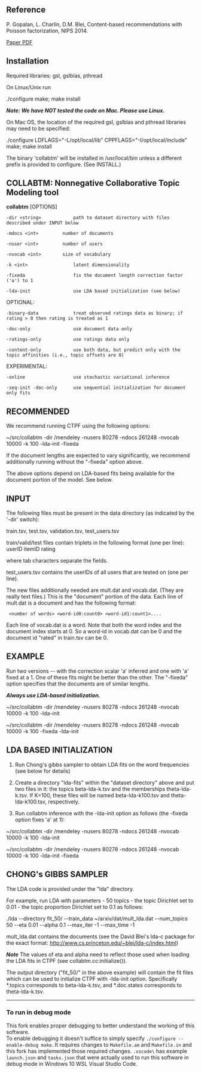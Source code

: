 Reference
---------
P. Gopalan, L. Charlin, D.M. Blei, Content-based recommendations with Poisson factorization, NIPS 2014.

[Paper PDF](https://papers.nips.cc/paper/5360-content-based-recommendations-with-poisson-factorization.pdf)


Installation
------------

Required libraries: gsl, gslblas, pthread

On Linux/Unix run

 ./configure
 make; make install

***Note: We have NOT tested the code on Mac. Please use Linux.***

On Mac OS, the location of the required gsl, gslblas and pthread
libraries may need to be specified:

 ./configure LDFLAGS="-L/opt/local/lib" CPPFLAGS="-I/opt/local/include"
 make; make install

The binary 'collabtm' will be installed in /usr/local/bin unless a
different prefix is provided to configure. (See INSTALL.)

COLLABTM: Nonnegative Collaborative Topic Modeling tool
--------------------------------------------------------

**collabtm** [OPTIONS]

    -dir <string>            path to dataset directory with files described under INPUT below
 
    -mdocs <int>	     number of documents

    -nuser <int>	     number of users

    -nvocab <int>	     size of vocabulary
    	    
    -k <int>                 latent dimensionality

    -fixeda                  fix the document length correction factor ('a') to 1
    
    -lda-init                use LDA based initialization (see below)
    
OPTIONAL:    

    -binary-data             treat observed ratings data as binary; if rating > 0 then rating is treated as 1

    -doc-only                use document data only

    -ratings-only            use ratings data only
    
    -content-only            use both data, but predict only with the topic affinities (i.e., topic offsets are 0)

EXPERIMENTAL:

    -online                  use stochastic variational inference
    
    -seq-init -doc-only	     use sequential initialization for document only fits
    
    
    
RECOMMENDED
-----------

We recommend running CTPF using the following options:

~/src/collabtm -dir <path-to>/mendeley -nusers 80278 -ndocs 261248 -nvocab 10000 -k 100 -lda-init -fixeda

If the document lengths are expected to vary significantly, we recommend additionally running without the "-fixeda" option above.

The above options depend on LDA-based fits being available for the document portion of the model. See below.

INPUT 
-----

The following files must be present in the data directory (as indicated by the
'-dir' switch): 

train.tsv, test.tsv, validation.tsv, test_users.tsv

train/valid/test files contain triplets in the following format (one per line): 
userID itemID rating

where tab characters separate the fields. 

test_users.tsv contains the userIDs of all users that are tested on (one per
line). 

The new files additionally needed are mult.dat and vocab.dat.  (They are really text files.) This is the "document" portion of the data. Each line of mult.dat is a document and has the following format:

     <number of words> <word-id0:count0> <word-id1:count1>....

Each line of vocab.dat is a word. Note that both the word index and the document index starts at 0. So a word-id in vocab.dat can be 0 and the document id "rated" in train.tsv can be 0.

EXAMPLE
-------

Run two versions -- with the correction scalar 'a' inferred and one with 'a' fixed at a 1.  One of these fits might be better than the other. The "-fixeda" option specifies that the documents are of similar lengths.

***Always use LDA-based initialization.***

~/src/collabtm -dir <path-to>/mendeley -nusers 80278 -ndocs 261248 -nvocab 10000 -k 100 -lda-init

~/src/collabtm -dir <path-to>/mendeley -nusers 80278 -ndocs 261248 -nvocab 10000 -k 100 -fixeda -lda-init


LDA BASED INITIALIZATION
------------------------

1. Run Chong's gibbs sampler to obtain LDA fits on the word frequencies
(see below for details)

2. Create a directory "lda-fits" within the "dataset directory" above and put
two files in it: the topics beta-lda-k<K>.tsv and the memberships
theta-lda-k<K>.tsv.  If K=100, these files will be named beta-lda-k100.tsv and
theta-lda-k100.tsv, respectively.

3. Run collabtm inference with the -lda-init option as follows (the -fixeda option fixes 'a' at 1):

~/src/collabtm -dir <path-to>/mendeley -nusers 80278 -ndocs 261248 -nvocab 10000 -k 100 -lda-init

~/src/collabtm -dir <path-to>/mendeley -nusers 80278 -ndocs 261248 -nvocab 10000 -k 100 -lda-init -fixeda


CHONG's GIBBS SAMPLER
---------------------

The LDA code is provided under the "lda" directory.

For example, run LDA with parameters
    - 50 topics
    - the topic Dirichlet set to 0.01
    - the topic proportion Dirichlet set to 0.1
as follows:

./lda --directory fit_50/ --train_data ~/arxiv/dat/mult_lda.dat --num_topics 50 --eta 0.01 --alpha 0.1 --max_iter -1 --max_time -1

mult_lda.dat contains the documents (see the David Blei's lda-c package for
the exact format: http://www.cs.princeton.edu/~blei/lda-c/index.html)

***Note*** The values of eta and alpha need to reflect those used when loading the LDA fits 
in CTPF (see collabtm.cc:initialize()).

The output directory ("fit_50/" in the above example) will contain the fit files which 
can be used to initialize CTPF with -lda-init option. Specifically *.topics corresponds 
to beta-lda-k<K>.tsv, and *.doc.states corresponds to theta-lda-k<K>.tsv.

---
### To run in debug mode
This fork enables proper debugging to better understand the working of this software.\
To enable debugging it doesn't suffice to simply specify `./configure --enable-debug make`. It requires changes to `Makefile.am` and `Makefile.in` and this fork has implemented those required changes.
`.vscode\` has example `launch.json` and `tasks.json` that were actually used to run this software in debug mode in Windows 10 WSL Visual Studio Code.
